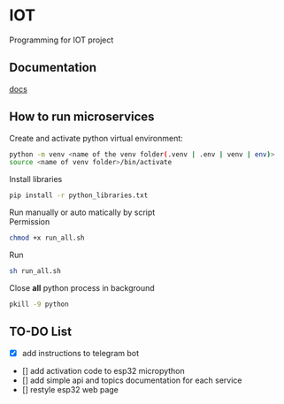 # IOT
Programming for IOT project

## Documentation
[docs](https://github.com/dagh3n/IOT/blob/main/Documentation/documentation.md)

## How to run microservices
Create and activate python virtual environment:  
```bash
python -m venv <name of the venv folder(.venv | .env | venv | env)>
source <name of venv folder>/bin/activate
```  
Install libraries
```bash
pip install -r python_libraries.txt
```  
Run manually or auto matically by script  
Permission
```bash
chmod +x run_all.sh
```  
Run  
```bash
sh run_all.sh
```  
Close **all** python process in background
```bash
pkill -9 python
```

## TO-DO List
- [x] add instructions to telegram bot
- [] add activation code to esp32 micropython
- [] add simple api and topics documentation for each service
- [] restyle esp32 web page

